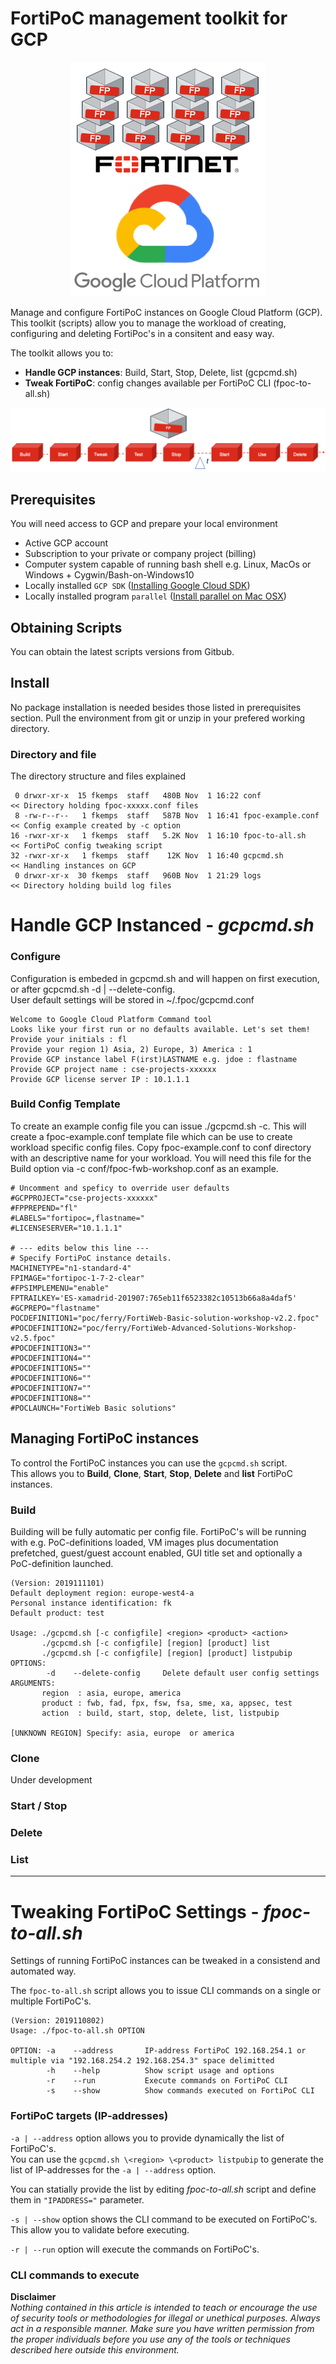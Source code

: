 # FortiPoC management toolkit for GCP

<p align="center">
  <img width="314" height="375" src="img/FortiPoConGCP.png">
</p>

Manage and configure FortiPoC instances on Google Cloud Platform (GCP).
This toolkit (scripts) allow you to manage the workload of creating, configuring and deleting FortiPoc's in a consitent and easy way.

The toolkit allows you to:

* **Handle GCP instances**: Build, Start, Stop, Delete, list (gcpcmd.sh)
* **Tweak FortiPoC**: config changes available per FortiPoC CLI (fpoc-to-all.sh)

![](img/FortiPoCflow.png)

## Prerequisites
You will need access to GCP and prepare your local environment

* Active GCP account
* Subscription to your private or company project (billing)
* Computer system capable of running bash shell e.g. Linux, MacOs or Windows + Cygwin/Bash-on-Windows10
* Locally installed `GCP SDK` ([Installing Google Cloud SDK](https://cloud.google.com/sdk/install))
* Locally installed program `parallel` ([Install parallel on Mac OSX](http://macappstore.org/parallel/))

## Obtaining Scripts
You can obtain the latest scripts versions from Gitbub.

## Install
No package installation is needed besides those listed in prerequisites section.
Pull the environment from git or unzip in your prefered working directory.

### Directory and file
The directory structure and files explained

```
 0 drwxr-xr-x  15 fkemps  staff   480B Nov  1 16:22 conf                   << Directory holding fpoc-xxxxx.conf files
 8 -rw-r--r--   1 fkemps  staff   587B Nov  1 16:41 fpoc-example.conf      << Config example created by -c option
16 -rwxr-xr-x   1 fkemps  staff   5.2K Nov  1 16:10 fpoc-to-all.sh         << FortiPoC config tweaking script
32 -rwxr-xr-x   1 fkemps  staff    12K Nov  1 16:40 gcpcmd.sh              << Handling instances on GCP
 0 drwxr-xr-x  30 fkemps  staff   960B Nov  1 21:29 logs                   << Directory holding build log files
```

# Handle GCP Instanced - *gcpcmd.sh*

### Configure
Configuration is embeded in gcpcmd.sh and will happen on first execution, or after gcpcmd.sh -d | --delete-config.   
User default settings will be stored in ~/.fpoc/gcpcmd.conf

```
Welcome to Google Cloud Platform Command tool
Looks like your first run or no defaults available. Let's set them!
Provide your initials : fl
Provide your region 1) Asia, 2) Europe, 3) America : 1
Provide GCP instance label F(irst)LASTNAME e.g. jdoe : flastname
Provide GCP project name : cse-projects-xxxxxx
Provide GCP license server IP : 10.1.1.1
```

### Build Config Template
To create an example config file you can issue ./gcpcmd.sh -c. This will create a fpoc-example.conf template file which can be use to create workload specific config files. Copy fpoc-example.conf to conf directory with an descriptive name for your workload. You will need this file for the Build option via -c conf/fpoc-fwb-workshop.conf as an example.

```
# Uncomment and speficy to override user defaults
#GCPPROJECT="cse-projects-xxxxxx"
#FPPREPEND="fl"
#LABELS="fortipoc=,flastname="
#LICENSESERVER="10.1.1.1"

# --- edits below this line ---
# Specify FortiPoC instance details.
MACHINETYPE="n1-standard-4"
FPIMAGE="fortipoc-1-7-2-clear"
#FPSIMPLEMENU="enable"
FPTRAILKEY='ES-xamadrid-201907:765eb11f6523382c10513b66a8a4daf5'
#GCPREPO="flastname"
POCDEFINITION1="poc/ferry/FortiWeb-Basic-solution-workshop-v2.2.fpoc"
#POCDEFINITION2="poc/ferry/FortiWeb-Advanced-Solutions-Workshop-v2.5.fpoc"
#POCDEFINITION3=""
#POCDEFINITION4=""
#POCDEFINITION5=""
#POCDEFINITION6=""
#POCDEFINITION7=""
#POCDEFINITION8=""
#POCLAUNCH="FortiWeb Basic solutions"
```

## Managing FortiPoC instances
To control the FortiPoC instances you can use the `gcpcmd.sh` script.   
This allows you to **Build**, **Clone**, **Start**, **Stop**, **Delete** and **list** FortiPoC instances.

### Build
Building will be fully automatic per config file. FortiPoC's will be running with e.g. PoC-definitions loaded, VM images plus documentation prefetched, guest/guest account enabled, GUI title set and optionally a PoC-definition launched.

```
(Version: 2019111101)
Default deployment region: europe-west4-a
Personal instance identification: fk
Default product: test

Usage: ./gcpcmd.sh [-c configfile] <region> <product> <action>
       ./gcpcmd.sh [-c configfile] [region] [product] list
       ./gcpcmd.sh [-c configfile] [region] [product] listpubip
OPTIONS:
        -d    --delete-config     Delete default user config settings
ARGUMENTS:
       region  : asia, europe, america
       product : fwb, fad, fpx, fsw, fsa, sme, xa, appsec, test
       action  : build, start, stop, delete, list, listpubip

[UNKNOWN REGION] Specify: asia, europe  or america
```

### Clone
Under development

### Start / Stop

### Delete


### List

---

# Tweaking FortiPoC Settings - *fpoc-to-all.sh*
Settings of running FortiPoC instances can be tweaked in a consistend and automated way.

The `fpoc-to-all.sh` script allows you to issue CLI commands on a single or multiple FortiPoC's.

```
(Version: 2019110802)
Usage: ./fpoc-to-all.sh OPTION

OPTION: -a    --address       IP-address FortiPoC 192.168.254.1 or multiple via "192.168.254.2 192.168.254.3" space delimitted
        -h    --help          Show script usage and options
        -r    --run           Execute commands on FortiPoC CLI
        -s    --show          Show commands executed on FortiPoC CLI
```

### FortiPoC targets (IP-addresses)

`-a | --address` option allows you to provide dynamically the list of FortiPoC's.   
You can use the `gcpcmd.sh \<region> \<product> listpubip` to generate the list of IP-addresses for the `-a | --address` option.

You can statially provide the list by editing *fpoc-to-all.sh* script and define them in `"IPADDRESS="` parameter.


`-s | --show` option shows the CLI command to be executed on FortiPoC's. This allow you to validate before executing.

`-r | --run` option will execute the commands on FortiPoC's.

### CLI commands to execute






**Disclaimer**   
*Nothing contained in this article is intended to teach or encourage the use of security tools or methodologies for illegal or unethical purposes. Always act in a responsible manner. Make sure you have written permission from the proper individuals before you use any of the tools or techniques described here outside this environment.*

